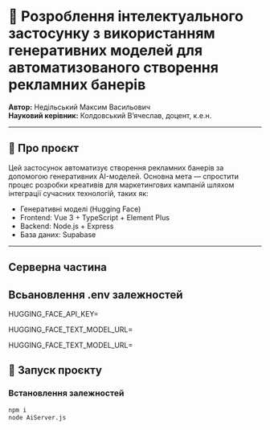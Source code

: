 # 📢 Розроблення інтелектуального застосунку з використанням генеративних моделей для автоматизованого створення рекламних банерів

**Автор:** Недільський Максим Васильович  
**Науковий керівник:** Колдовський Вʼячеслав, доцент, к.е.н.

---

## 🧠 Про проєкт

Цей застосунок автоматизує створення рекламних банерів за допомогою генеративних AI-моделей. Основна мета — спростити процес розробки креативів для маркетингових кампаній шляхом інтеграції сучасних технологій, таких як:

- Генеративні моделі (Hugging Face)
- Frontend: Vue 3 + TypeScript + Element Plus
- Backend: Node.js + Express
- База даних: Supabase

---

## Cерверна частина

## Всьановлення .env залежностей

HUGGING_FACE_API_KEY= 

HUGGING_FACE_TEXT_MODEL_URL=

HUGGING_FACE_TEXT_MODEL_URL=

## 🚀 Запуск проєкту

### Встановлення залежностей

```bash
npm i
node AiServer.js
 